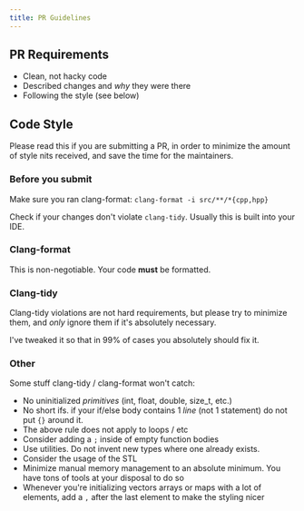 ```yaml
---
title: PR Guidelines
---
```


## PR Requirements

- Clean, not hacky code
- Described changes and _why_ they were there
- Following the style (see below)

## Code Style

Please read this if you are submitting a PR, in order to minimize the amount of style nits received, and save
the time for the maintainers.

### Before you submit

Make sure you ran clang-format: `clang-format -i src/**/*{cpp,hpp}`

Check if your changes don't violate `clang-tidy`. Usually this is built into your IDE.

### Clang-format

This is non-negotiable. Your code **must** be formatted.

### Clang-tidy

Clang-tidy violations are not hard requirements, but please try to minimize them, and
_only_ ignore them if it's absolutely necessary.

I've tweaked it so that in 99% of cases you absolutely should fix it.

### Other

Some stuff clang-tidy / clang-format won't catch:
- No uninitialized _primitives_ (int, float, double, size_t, etc.)
- No short ifs. if your if/else body contains 1 _line_ (not 1 statement) do not put `{}` around it.
- The above rule does not apply to loops / etc
- Consider adding a `;` inside of empty function bodies
- Use utilities. Do not invent new types where one already exists.
- Consider the usage of the STL
- Minimize manual memory management to an absolute minimum. You have tons of tools at your disposal to do so
- Whenever you're initializing vectors arrays or maps with a lot of elements, add a `,` after the last element to make the styling nicer